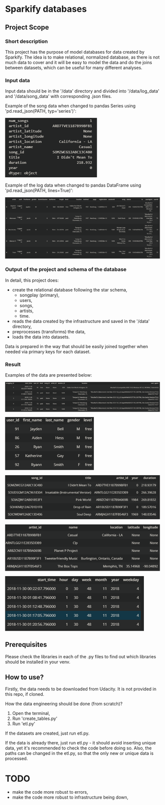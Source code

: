 # Sparkify databases

## Project Scope 
### Short description
This project has the purpose of model databases for data created by Sparkify. The idea is to make relational, normalized database, as there is not much data to cover and it will be easy to model the data and do the joins between datasets, which can be useful for many different analyses. 

### Input data

Input data should be in the '/data' directory and divided into '/data/log_data' and '/data/song_data' with corresponding .json files.

Example of the song data when changed to pandas Series using 'pd.read_json(PATH, typ='series')':

![Song Data](images/song_data.PNG)

Example of the log data when changed to pandas DataFrame using 'pd.read_json(PATH, lines=True)':

![Log Data](images/log_data.PNG)


### Output of the project and schema of the database
In detail, this project does:
- create the relational database following the star schema,
    - songplay (primary),
    - users,
    - songs,
    - artists,
    - time.
- reads the data created by the infrastructure and saved in the '/data' directory,
- preprocesses (transforms) the data,
- loads the data into datasets.

Data is prepared in the way that should be easily joined together when needed via primary keys for each dataset.

### Result

Examples of the data are presented below:

![Songplay Dataset](images/songtime.PNG)
    
![Users Dataset](images/users.PNG)

![Songs Dataset](images/songs.PNG)
    
![Artists Dataset](images/artists.PNG)

![Time Dataset](images/time.PNG)

## Prerequisites
Please check the libraries in each of the .py files to find out which libraries should be installed in your venv.

## How to use?
Firstly, the data needs to be downloaded from Udacity. 
It is not provided in this repo, if cloned.

How the data engineering should be done (from scratch)?
1. Open the terminal,
2. Run 'create_tables.py' 
3. Run 'etl.py'

If the datasets are created, just run etl.py.

If the data is already there, just run etl.py - it should avoid inserting unique data, yet it's recommended to check the code before doing so. Also, the paths can be changed in the etl.py, so that the only new or unique data is processed.

# TODO
- make the code more robust to errors,
- make the code more robust to infrastructure being down,